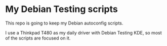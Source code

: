 # My Debian Testing scripts
This repo is going to keep my Debian autoconfig scripts.

I use a Thinkpad T480 as my daily driver with Debian Testing KDE, so most of the scripts are focused on it.
